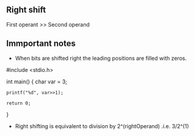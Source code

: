 ## Right shift

First operant >> Second operand

## Immportant notes
- When bits are shifted right the leading positions are filled with zeros.


#include <stdio.h>

int main() {
    char var = 3;

    printf("%d", var>>1);

    return 0;
}

- Right shifting is equivalent to division by 2^(rightOperand) .i.e. 3/2^(1)